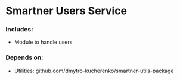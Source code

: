# Smartner Users Service

### Includes:

- Module to handle users

### Depends on:

- Utilities: github.com/dmytro-kucherenko/smartner-utils-package
